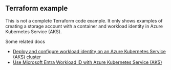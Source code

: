## Terraform example

This is not a complete Terraform code example.
It only shows examples of creating a storage account with a container
and workload identity in Azure Kubernetes Service (AKS).


Some related docs

- [Deploy and configure workload identity on an Azure Kubernetes Service (AKS) cluster](https://learn.microsoft.com/en-us/azure/aks/workload-identity-deploy-cluster)
- [Use Microsoft Entra Workload ID with Azure Kubernetes Service (AKS)](https://learn.microsoft.com/en-us/azure/aks/workload-identity-overview?tabs=dotnet)
